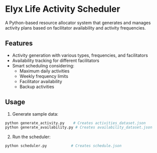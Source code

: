 # Elyx Life Activity Scheduler

A Python-based resource allocator system that generates and manages activity plans based on facilitator availability and activity frequencies.

## Features

- Activity generation with various types, frequencies, and facilitators
- Availability tracking for different facilitators
- Smart scheduling considering:
  - Maximum daily activities
  - Weekly frequency limits
  - Facilitator availability
  - Backup activities

## Usage

1. Generate sample data:
```python
python generate_activity.py    # Creates activities_dataset.json
python generate_availability.py # Creates availability_dataset.json
```

2. Run the scheduler:
```python
python scheduler.py           # Creates schedule.json
```

